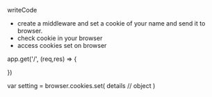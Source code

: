 writeCode

- create a middleware and set a cookie of your name and send it to browser.
- check cookie in your browser
- access cookies set on browser

app.get('/', (req,res) => {

})

var setting = browser.cookies.set(
  details               // object
)
